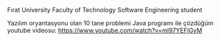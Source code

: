 Fırat University Faculty of Technology Software Engineering student

Yazılım oryantasyonu olan 10 tane problemi Java programı ile çözdüğüm youtube videosu:
https://www.youtube.com/watch?v=ml97YEFlGyM
